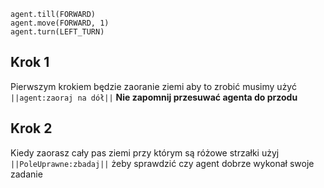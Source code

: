 ```blocks
agent.till(FORWARD)
agent.move(FORWARD, 1)
agent.turn(LEFT_TURN)
```
## Krok 1 
Pierwszym krokiem będzie zaoranie ziemi aby to zrobić musimy użyć ``||agent:zaoraj na dół||``
**Nie zapomnij przesuwać agenta do przodu**
## Krok 2 
Kiedy zaorasz cały pas ziemi przy którym są różowe strzałki użyj ``||PoleUprawne:zbadaj||`` żeby sprawdzić czy agent dobrze wykonał swoje zadanie
